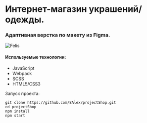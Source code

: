 # Интернет-магазин украшений/одежды.
### Адаптивная верстка по макету из Figma.

![Felis](https://user-images.githubusercontent.com/91260590/174853458-7dd28235-accb-4351-8802-7ca0264bc197.gif)

#### Используемые технологии:
+ JavaScript
+ Webpack
+ SCSS
+ HTML5/CSS3

Запуск проекта:
```
git clone https://github.com/8Alex/projectShop.git  
cd projectShop  
npm install  
npm start
```

